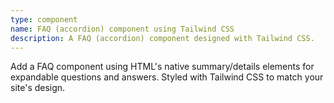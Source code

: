 ```yaml
---
type: component
name: FAQ (accordion) component using Tailwind CSS
description: A FAQ (accordion) component designed with Tailwind CSS.
---
```


Add a FAQ component using HTML's native summary/details elements for expandable questions and answers. Styled with Tailwind CSS to match your site's design.
